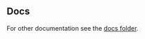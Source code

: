 Docs
----

For other documentation see the [docs folder](https://github.com/hypothesis/lms/tree/main/docs).
